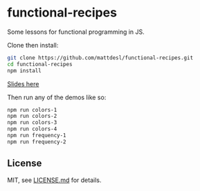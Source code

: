 # functional-recipes

Some lessons for functional programming in JS.

Clone then install:

```sh
git clone https://github.com/mattdesl/functional-recipes.git
cd functional-recipes
npm install
```

[Slides here](https://github.com/mattdesl/functional-recipes/blob/master/slides.md)

Then run any of the demos like so: 

```sh
npm run colors-1
npm run colors-2
npm run colors-3
npm run colors-4
npm run frequency-1
npm run frequency-2
```

## License

MIT, see [LICENSE.md](http://github.com/mattdesl/functional-recipes/blob/master/LICENSE.md) for details.
